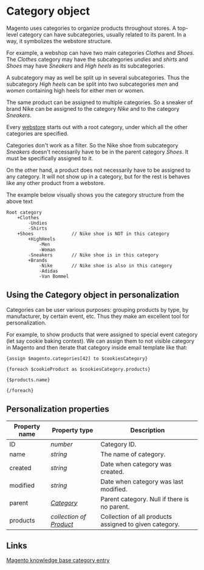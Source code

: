 # Category object

Magento uses categories to organize products throughout stores. A top-level 
category can have subcategories, usually related to its parent. In a way, it 
symbolizes the webstore structure. 

For example, a webshop can have two main categories *Clothes* and *Shoes*. The 
*Clothes* category may have the subcategories *undies* and *shirts* and *Shoes* 
may have *Sneakers* and *High heels* as its subcategories.

A subcategory may as well be split up in several subcategories. Thus the 
subcategory *High heels* can be split into two subcategories *men* and *women* 
containing high heels for either men or women. 

The same product can be assigned to multiple categories. So a sneaker of brand 
Nike can be assigned to the category _Nike_ and to the category _Sneakers_.

Every [webstore][webstore-object] starts out with a root category, under which 
all the other categories are specified.

Categories don't work as a filter. So the Nike shoe from subcategory *Sneakers* 
doesn't necessarily have to be in the parent category *Shoes*. It must be 
specifically assigned to it. 

On the other hand, a product does not necessarily have to be assigned to any 
category. It will not show up in a category, but for the rest is behaves like 
any other product from a webstore.

The example below visually shows you the category structure from the above text

```
Root category
    +Clothes
        -Undies
        -Shirts
    +Shoes              // Nike shoe is NOT in this category
        +HighHeels
            -Men
            -Woman
        -Sneakers       // Nike shoe is in this category
        +Brands
            -Nike       // Nike shoe is also in this category
            -Adidas
            -Van Bommel
```

## Using the Category object in personalization

Categories can be user various purposes: grouping products by type, 
by manufacturer, by certain event, etc. Thus they make am excellent tool for 
personalization. 

For example, to show products that were assigned to special event category 
(let say cookie baking contest). We can assign them to not visible category in 
Magento and then iterate that category inside email template like that:

```
{assign $magento.categories[42] to $cookiesCategory}

{foreach $cookieProduct as $cookiesCategory.products}

{$products.name}

{/foreach}
```

## Personalization properties

| Property name   | Property type                             | Description                                            |
|-----------------|-------------------------------------------|--------------------------------------------------------|
| ID              | _number_                                  | Category ID.                                           |
| name            | _string_                                  | The name of category.                                  |
| created         | _string_                                  | Date when category was created.                        |
| modified        | _string_                                  | Date when category was last modified.                  |
| parent          | _[Category][category-object]_             | Parent category. Null if there is no parent.           |
| products        | _collection of [Product][product-object]_ | Collection of all products assigned to given category. |

## Links

[Magento knowledge base category entry](http://www.magentocommerce.com/knowledge-base/categories/category/product-categories/)


[webstore-object]: copernica-docs:MarketingSuite/magento-integration/object/webstore
[category-object]: copernica-docs:MarketingSuite/magento-integration/object/category
[product-object]: copernica-docs:MarketingSuite/magento-integration/object/product

